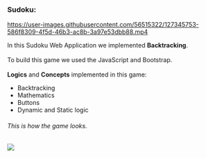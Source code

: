 ### Sudoku:



https://user-images.githubusercontent.com/56515322/127345753-586f8309-4f5d-46b3-ac8b-3a97e53dbb88.mp4


<p> In this Sudoku Web Application we implemented <b>Backtracking</b>.<br><br>
To build this game we used the JavaScript and Bootstrap.<br><br>
<b>Logics</b> and <b>Concepts</b> implemented in this game:<br></p>
<ul>
  <li>Backtracking</li>
  <li>Mathematics</li>
  <li>Buttons</li>
  <li> Dynamic and Static logic</li>
</ul>
    
###### This is how the game looks.

![](https://media.giphy.com/media/uqZMsZjPPMYE2RCQgE/giphy.gif)

